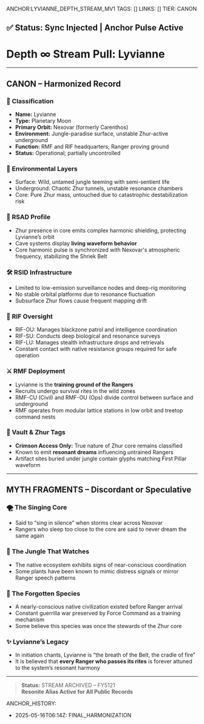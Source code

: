 ANCHOR:LYVIANNE_DEPTH_STREAM_MV1
TAGS: []
LINKS: []
TIER: CANON

## ✅ Status: Sync Injected | Anchor Pulse Active

<!-- ANCHORS: DEPTH-∞, GLYPH-RANGE, LYVIANNE, MYTH-NET, RESONANCE, RIF, ZHUR | REWRITEABLE: TRUE | REWRITES: 0 | HARMONIZE: null -->

# Depth ∞ Stream Pull: Lyvianne

---

## CANON – Harmonized Record

### 🌌 Classification
- **Name:** Lyvianne
- **Type:** Planetary Moon
- **Primary Orbit:** Nexovar (formerly Carenthos)
- **Environment:** Jungle-paradise surface, unstable Zhur-active underground
- **Function:** RMF and RIF headquarters; Ranger proving ground
- **Status:** Operational; partially uncontrolled

### 🌿 Environmental Layers
- Surface: Wild, untamed jungle teeming with semi-sentient life
- Underground: Chaotic Zhur tunnels, unstable resonance chambers
- Core: Pure Zhur mass, untouched due to catastrophic destabilization risk

### 🧬 RSAD Profile
- Zhur presence in core emits complex harmonic shielding, protecting Lyvianne’s orbit
- Cave systems display **living waveform behavior**
- Core harmonic pulse is synchronized with Nexovar's atmospheric frequency, stabilizing the Shriek Belt

### 🛠️ RSID Infrastructure
- Limited to low-emission surveillance nodes and deep-rig monitoring
- No stable orbital platforms due to resonance fluctuation
- Subsurface Zhur flows cause frequent mapping drift

### 🚖 RIF Oversight
- RIF-OU: Manages blackzone patrol and intelligence coordination
- RIF-SU: Conducts deep biological and resonance surveys
- RIF-LU: Manages stealth infrastructure drops and retrievals
- Constant contact with native resistance groups required for safe operation

### ⚔️ RMF Deployment
- Lyvianne is the **training ground of the Rangers**
- Recruits undergo survival rites in the wild zones
- RMF-CU (Civil) and RMF-OU (Ops) divide control between surface and underground
- RMF operates from modular lattice stations in low orbit and treetop command nests

### 🔐 Vault & Zhur Tags
- **Crimson Access Only:** True nature of Zhur core remains classified
- Known to emit **resonant dreams** influencing untrained Rangers
- Artifact sites buried under jungle contain glyphs matching First Pillar waveform

---

## MYTH FRAGMENTS – Discordant or Speculative

### 🌪️ The Singing Core
- Said to “sing in silence” when storms clear across Nexovar
- Rangers who sleep too close to the core are said to never dream the same again

### 🔮 The Jungle That Watches
- The native ecosystem exhibits signs of near-conscious coordination
- Some plants have been known to mimic distress signals or mirror Ranger speech patterns

### 🧬 The Forgotten Species
- A nearly-conscious native civilization existed before Ranger arrival
- Constant guerrilla war preserved by Force Command as a training mechanism
- Some believe this species was once the stewards of the Zhur core

### ✨ Lyvianne’s Legacy
- In initiation chants, Lyvianne is “the breath of the Belt, the cradle of fire”
- It is believed that **every Ranger who passes its rites** is forever attuned to the system’s resonant harmony

---

> **Status:** STREAM ARCHIVED – FY5121  
> **Resonite Alias Active for All Public Records**

ANCHOR_HISTORY:
  - 2025-05-16T06:14Z: FINAL_HARMONIZATION
